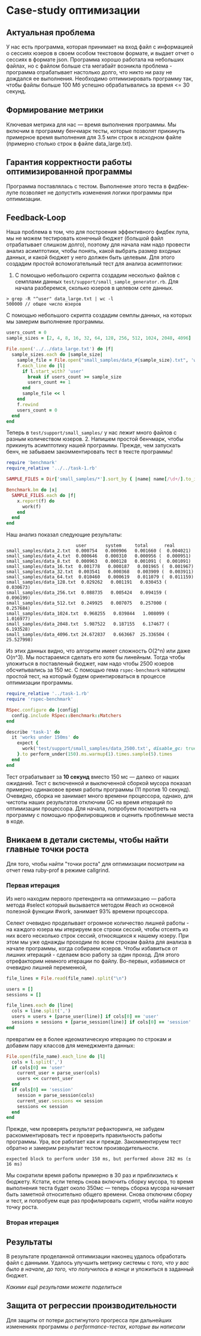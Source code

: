 # Case-study оптимизации

## Актуальная проблема
У нас есть программа, которая принимает на вход файл с информацией о сессиях юзеров в своем особом текстовом формате, и выдает отчет о сессиях в формате json.
Программа хорошо работала на небольших файлах, но с файлом больше ста мегабайт возникла проблема - программа отрабатывает настолько долго, что никто ни разу не дождался ее выполнения.
Необходимо оптимизировать программу так, чтобы файлы больше 100 Мб успешно обрабатывались за время <= 30 секунд.

## Формирование метрики
Ключевая метрика для нас — время выполнения программы. Мы включим в программу бенчмарк тесты, которые позволят прикинуть примерное время выполнения для 3.5 млн строк в исходном файле (примерно столько строк в файле data_large.txt).

## Гарантия корректности работы оптимизированной программы
Программа поставлялась с тестом. Выполнение этого теста в фидбек-лупе позволяет не допустить изменения логики программы при оптимизации.

## Feedback-Loop
Наша проблема в том, что для построения эффективного фидбек лупа, мы не можем тестировать конечный бюджет (большой файл отрабатывает слишком долго), поэтому для начала нам надо провести анализ асимптотики, чтобы понять, какой выбрать размер входных данных, и какой бюджет у него должен быть целевым.
Для этого создадим простой вспомогательный тест для анализа асимптотики:

1. С помощью небольшого скрипта создадим несколько файлов с семплами данных `test/support/small_sample_generator.rb`.
Для начала разберемся, сколько юзеров в целевом сете данных.
```
> grep -R "^user" data_large.txt | wc -l
500000 // общее число юзеров
```

С помощью небольшого скрипта создадим семплы данных, на которых мы замерим выполнение программы.
```ruby
users_count = 0
sample_sizes = [2, 4, 8, 16, 32, 64, 128, 256, 512, 1024, 2048, 4096]

File.open('../../data_large.txt') do |f|
  sample_sizes.each do |sample_size|
    sample_file = File.open("small_samples/data_#{sample_size}.txt", 'w')
    f.each_line do |l|
      if l.start_with? 'user'
        break if users_count >= sample_size
        users_count += 1
      end
      sample_file << l
    end
    f.rewind
    users_count = 0
  end
end
```

Теперь в `test/support/small_samples/` у нас лежит много файлов с разным количеством юзеров.
2. Напишем простой бенчмарк, чтобы прикинуть асимптотику нашей программы.
Прежде, чем запускать бенч, не забываем закомментировать тест в тексте программы!
```ruby
require 'benchmark'
require_relative '../../task-1.rb'

SAMPLE_FILES = Dir['small_samples/*'].sort_by { |name| name[/\d+/].to_i } # сортируем файлы по размеру для наглядного вывода

Benchmark.bm do |x|
  SAMPLE_FILES.each do |f|
    x.report(f) do
      work(f)
    end
  end
end
```

Наш анализ показал следующие результаты:
```
                          user       system     total      real
small_samples/data_2.txt  0.000754   0.000906   0.001660 (  0.004021)
small_samples/data_4.txt  0.000646   0.000310   0.000956 (  0.000951)
small_samples/data_8.txt  0.000963   0.000128   0.001091 (  0.001091)
small_samples/data_16.txt  0.001778   0.000187   0.001965 (  0.001967)
small_samples/data_32.txt  0.003541   0.000368   0.003909 (  0.003911)
small_samples/data_64.txt  0.010460   0.000619   0.011079 (  0.011159)
small_samples/data_128.txt  0.029262   0.001191   0.030453 (  0.030673)
small_samples/data_256.txt  0.088735   0.005424   0.094159 (  0.096199)
small_samples/data_512.txt  0.249925   0.007075   0.257000 (  0.257684)
small_samples/data_1024.txt  0.968255   0.039844   1.008099 (  1.016977)
small_samples/data_2048.txt  5.987522   0.187155   6.174677 (  6.193528)
small_samples/data_4096.txt 24.672837   0.663667  25.336504 ( 25.527998)
```

Из этих данных видно, что алгоритм имеет сложность O(2^n) или даже O(n^3). Мы постараемся сделать его хотя бы линейным.
Тогда чтобы уложиться в поставленый бюджет, нам надо чтобы 2500 юзеров обсчитывались за 150 мс.
С помощью гема `rspec-benchmark` напишем простой тест, на который будем ориентироваться в процессе оптимизации программы.

```ruby
require_relative '../task-1.rb'
require 'rspec-benchmark'

RSpec.configure do |config|
  config.include RSpec::Benchmark::Matchers
end

describe 'task-1' do
  it 'works under 150ms' do
    expect {
      work('test/support/small_samples/data_2500.txt', disable_gc: true)
    }.to perform_under(150).ms.warmup(1).times.sample(5).times
  end
end
```

Тест отрабатывает за **10 секунд** вместо 150 мс — далеко от наших ожиданий.
Тест с включенной и выключенной сборкой мусора показал примерно одинаковое время работы программы (11 против 10 секунд).
Очевидно, сборка не занимает много времени процессора, однако, для чистоты наших результатов отключим GC на время итераций по оптимизации процессора.
Для начала, попробуем посмотреть на программу с помощью профилировщиков и оценить проблемные места в коде.

## Вникаем в детали системы, чтобы найти главные точки роста

Для того, чтобы найти "точки роста" для оптимизации посмотрим на отчет гема ruby-prof в режиме callgrind.

### Первая итерация
Из него находим первого претендента на оптимизацию — работа метода #select который вызывается методом #each из основной полезной функции #work,
занимает 93% времени процессора.

Селект очевидно проделывает огромное количество лишней работы - на каждого юзера мы итерируем все строки сессий, чтобы отсеять из них всего несколько
строк сессий, относящихся к нашему юзеру.
При этом мы уже однажды проходим по всем строкам файла для анализа в начале программы, когда собираем юзеров.
Чтобы избавиться от лишних итераций - сделаем всю работу за один проход. Для этого отрефакторим немного итерации по файлу.
Во-первых, избавимся от очевидно лишней переменной,
```ruby
file_lines = File.read(file_name).split("\n")

users = []
sessions = []

file_lines.each do |line|
  cols = line.split(',')
  users = users + [parse_user(line)] if cols[0] == 'user'
  sessions = sessions + [parse_session(line)] if cols[0] == 'session'
end
```
превратим ее в более идеоматическую итерацию по строкам и добавим пару классов для менеджмента данных:
```ruby
File.open(file_name).each_line do |l|
  cols = l.split(',')
  if cols[0] == 'user'
    current_user = parse_user(cols)
    users << current_user
  end
  if cols[0] == 'session'
    session = parse_session(cols)
    current_user.sessions << session
    sessions << session
  end
end
```

Прежде, чем проверять результат рефакторинга, не забудем раскомментировать тест и проверить правильность работы программы.
Ура, все работает как и прежде. Закомментируем тест обратно и замерим результат тестом производительности.

`expected block to perform under 150 ms, but performed above 282 ms (± 16 ms)`

Мы сократили время работы примерно в 30 раз и приблизились к бюджету.
Кстати, если теперь снова включить сборку мусора, то время выполнения теста будет около 350мс — теперь сборка мусора начинает быть заметной относительно общего времени.
Снова отключим сборку и тест, и попробуем еще раз профилировать скрипт, чтобы найти новую точку роста.

### Вторая итерация


## Результаты
В результате проделанной оптимизации наконец удалось обработать файл с данными.
Удалось улучшить метрику системы с *того, что у вас было в начале, до того, что получилось в конце* и уложиться в заданный бюджет.

*Какими ещё результами можете поделиться*

## Защита от регрессии производительности
Для защиты от потери достигнутого прогресса при дальнейших изменениях программы *о performance-тестах, которые вы написали*

